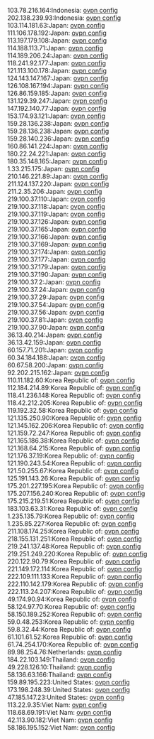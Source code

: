 103.78.216.164:Indonesia: [ovpn config](vpn/103_78_216_164.ovpn)  
202.138.239.93:Indonesia: [ovpn config](vpn/202_138_239_93.ovpn)  
103.114.181.63:Japan: [ovpn config](vpn/103_114_181_63.ovpn)  
111.106.178.192:Japan: [ovpn config](vpn/111_106_178_192.ovpn)  
113.197.179.108:Japan: [ovpn config](vpn/113_197_179_108.ovpn)  
114.188.113.71:Japan: [ovpn config](vpn/114_188_113_71.ovpn)  
114.189.206.24:Japan: [ovpn config](vpn/114_189_206_24.ovpn)  
118.241.92.177:Japan: [ovpn config](vpn/118_241_92_177.ovpn)  
121.113.100.178:Japan: [ovpn config](vpn/121_113_100_178.ovpn)  
124.143.147.167:Japan: [ovpn config](vpn/124_143_147_167.ovpn)  
126.108.167.194:Japan: [ovpn config](vpn/126_108_167_194.ovpn)  
126.86.159.185:Japan: [ovpn config](vpn/126_86_159_185.ovpn)  
131.129.39.247:Japan: [ovpn config](vpn/131_129_39_247.ovpn)  
147.192.140.77:Japan: [ovpn config](vpn/147_192_140_77.ovpn)  
153.174.93.121:Japan: [ovpn config](vpn/153_174_93_121.ovpn)  
159.28.136.238:Japan: [ovpn config](vpn/159_28_136_238.ovpn)  
159.28.136.238:Japan: [ovpn config](vpn/159_28_136_238.ovpn)  
159.28.140.236:Japan: [ovpn config](vpn/159_28_140_236.ovpn)  
160.86.141.224:Japan: [ovpn config](vpn/160_86_141_224.ovpn)  
180.22.24.221:Japan: [ovpn config](vpn/180_22_24_221.ovpn)  
180.35.148.165:Japan: [ovpn config](vpn/180_35_148_165.ovpn)  
1.33.215.175:Japan: [ovpn config](vpn/1_33_215_175.ovpn)  
210.146.221.89:Japan: [ovpn config](vpn/210_146_221_89.ovpn)  
211.124.137.220:Japan: [ovpn config](vpn/211_124_137_220.ovpn)  
211.2.35.206:Japan: [ovpn config](vpn/211_2_35_206.ovpn)  
219.100.37.110:Japan: [ovpn config](vpn/219_100_37_110.ovpn)  
219.100.37.118:Japan: [ovpn config](vpn/219_100_37_118.ovpn)  
219.100.37.119:Japan: [ovpn config](vpn/219_100_37_119.ovpn)  
219.100.37.126:Japan: [ovpn config](vpn/219_100_37_126.ovpn)  
219.100.37.165:Japan: [ovpn config](vpn/219_100_37_165.ovpn)  
219.100.37.166:Japan: [ovpn config](vpn/219_100_37_166.ovpn)  
219.100.37.169:Japan: [ovpn config](vpn/219_100_37_169.ovpn)  
219.100.37.174:Japan: [ovpn config](vpn/219_100_37_174.ovpn)  
219.100.37.177:Japan: [ovpn config](vpn/219_100_37_177.ovpn)  
219.100.37.179:Japan: [ovpn config](vpn/219_100_37_179.ovpn)  
219.100.37.190:Japan: [ovpn config](vpn/219_100_37_190.ovpn)  
219.100.37.2:Japan: [ovpn config](vpn/219_100_37_2.ovpn)  
219.100.37.24:Japan: [ovpn config](vpn/219_100_37_24.ovpn)  
219.100.37.29:Japan: [ovpn config](vpn/219_100_37_29.ovpn)  
219.100.37.54:Japan: [ovpn config](vpn/219_100_37_54.ovpn)  
219.100.37.56:Japan: [ovpn config](vpn/219_100_37_56.ovpn)  
219.100.37.81:Japan: [ovpn config](vpn/219_100_37_81.ovpn)  
219.100.37.90:Japan: [ovpn config](vpn/219_100_37_90.ovpn)  
36.13.40.214:Japan: [ovpn config](vpn/36_13_40_214.ovpn)  
36.13.42.159:Japan: [ovpn config](vpn/36_13_42_159.ovpn)  
60.157.71.201:Japan: [ovpn config](vpn/60_157_71_201.ovpn)  
60.34.184.188:Japan: [ovpn config](vpn/60_34_184_188.ovpn)  
60.67.58.200:Japan: [ovpn config](vpn/60_67_58_200.ovpn)  
92.202.215.162:Japan: [ovpn config](vpn/92_202_215_162.ovpn)  
110.11.182.60:Korea Republic of: [ovpn config](vpn/110_11_182_60.ovpn)  
112.184.214.89:Korea Republic of: [ovpn config](vpn/112_184_214_89.ovpn)  
118.41.236.148:Korea Republic of: [ovpn config](vpn/118_41_236_148.ovpn)  
118.42.212.205:Korea Republic of: [ovpn config](vpn/118_42_212_205.ovpn)  
119.192.32.58:Korea Republic of: [ovpn config](vpn/119_192_32_58.ovpn)  
121.135.250.90:Korea Republic of: [ovpn config](vpn/121_135_250_90.ovpn)  
121.145.162.206:Korea Republic of: [ovpn config](vpn/121_145_162_206.ovpn)  
121.159.72.247:Korea Republic of: [ovpn config](vpn/121_159_72_247.ovpn)  
121.165.186.38:Korea Republic of: [ovpn config](vpn/121_165_186_38.ovpn)  
121.168.64.215:Korea Republic of: [ovpn config](vpn/121_168_64_215.ovpn)  
121.176.37.19:Korea Republic of: [ovpn config](vpn/121_176_37_19.ovpn)  
121.190.243.54:Korea Republic of: [ovpn config](vpn/121_190_243_54.ovpn)  
121.50.255.67:Korea Republic of: [ovpn config](vpn/121_50_255_67.ovpn)  
125.191.143.26:Korea Republic of: [ovpn config](vpn/125_191_143_26.ovpn)  
175.201.227.195:Korea Republic of: [ovpn config](vpn/175_201_227_195.ovpn)  
175.207.156.240:Korea Republic of: [ovpn config](vpn/175_207_156_240.ovpn)  
175.215.219.51:Korea Republic of: [ovpn config](vpn/175_215_219_51.ovpn)  
183.103.63.31:Korea Republic of: [ovpn config](vpn/183_103_63_31.ovpn)  
1.235.135.79:Korea Republic of: [ovpn config](vpn/1_235_135_79.ovpn)  
1.235.85.227:Korea Republic of: [ovpn config](vpn/1_235_85_227.ovpn)  
211.108.174.25:Korea Republic of: [ovpn config](vpn/211_108_174_25.ovpn)  
218.155.131.251:Korea Republic of: [ovpn config](vpn/218_155_131_251.ovpn)  
219.241.137.48:Korea Republic of: [ovpn config](vpn/219_241_137_48.ovpn)  
219.251.249.220:Korea Republic of: [ovpn config](vpn/219_251_249_220.ovpn)  
220.122.90.79:Korea Republic of: [ovpn config](vpn/220_122_90_79.ovpn)  
221.149.172.114:Korea Republic of: [ovpn config](vpn/221_149_172_114.ovpn)  
222.109.111.133:Korea Republic of: [ovpn config](vpn/222_109_111_133.ovpn)  
222.110.142.179:Korea Republic of: [ovpn config](vpn/222_110_142_179.ovpn)  
222.113.24.207:Korea Republic of: [ovpn config](vpn/222_113_24_207.ovpn)  
49.174.90.94:Korea Republic of: [ovpn config](vpn/49_174_90_94.ovpn)  
58.124.97.70:Korea Republic of: [ovpn config](vpn/58_124_97_70.ovpn)  
58.150.189.252:Korea Republic of: [ovpn config](vpn/58_150_189_252.ovpn)  
59.0.48.253:Korea Republic of: [ovpn config](vpn/59_0_48_253.ovpn)  
59.8.32.44:Korea Republic of: [ovpn config](vpn/59_8_32_44.ovpn)  
61.101.61.52:Korea Republic of: [ovpn config](vpn/61_101_61_52.ovpn)  
61.74.254.170:Korea Republic of: [ovpn config](vpn/61_74_254_170.ovpn)  
89.98.254.76:Netherlands: [ovpn config](vpn/89_98_254_76.ovpn)  
184.22.103.149:Thailand: [ovpn config](vpn/184_22_103_149.ovpn)  
49.228.126.10:Thailand: [ovpn config](vpn/49_228_126_10.ovpn)  
58.136.63.166:Thailand: [ovpn config](vpn/58_136_63_166.ovpn)  
159.89.195.223:United States: [ovpn config](vpn/159_89_195_223.ovpn)  
173.198.248.39:United States: [ovpn config](vpn/173_198_248_39.ovpn)  
47.185.147.23:United States: [ovpn config](vpn/47_185_147_23.ovpn)  
113.22.9.35:Viet Nam: [ovpn config](vpn/113_22_9_35.ovpn)  
118.68.69.191:Viet Nam: [ovpn config](vpn/118_68_69_191.ovpn)  
42.113.90.182:Viet Nam: [ovpn config](vpn/42_113_90_182.ovpn)  
58.186.195.152:Viet Nam: [ovpn config](vpn/58_186_195_152.ovpn)  

